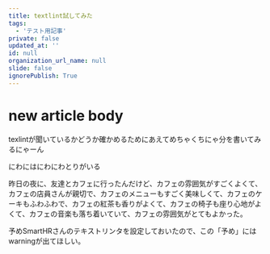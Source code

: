 ```yaml
---
title: textlint試してみた
tags:
  - 'テスト用記事'
private: false
updated_at: ''
id: null
organization_url_name: null
slide: false
ignorePublish: True
---
```

# new article body

texlintが聞いているかどうか確かめるためにあえてめちゃくちにゃ分を書いてみるにゃーん

にわにはにわにわとりがいる

昨日の夜に、友達とカフェに行ったんだけど、カフェの雰囲気がすごくよくて、カフェの店員さんが親切で、カフェのメニューもすごく美味しくて、カフェのケーキもふわふわで、カフェの紅茶も香りがよくて、カフェの椅子も座り心地がよくて、カフェの音楽も落ち着いていて、カフェの雰囲気がとてもよかった。

予めSmartHRさんのテキストリンタを設定しておいたので、この「予め」にはwarningが出てほしい。
